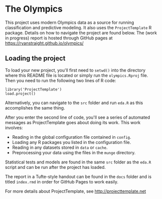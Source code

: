 # The Olympics

This project uses modern Olympics data as a source for running classification and predictive modeling. It also uses the `ProjectTemplate` R package. Details on how to navigate the project are found below. The (work in progress) report is hosted through GitHub pages at https://ryanstraight.github.io/olympics/


## Loading the project

To load your new project, you'll first need to `setwd()` into the directory
where this README file is located or simply run the `olympics.Rproj` file. Then you need to run the following two
lines of R code:

	library('ProjectTemplate')
	load.project()
	
Alternatively, you can navigate to the `src` folder and run `eda.R` as this accomplishes the same thing.

After you enter the second line of code, you'll see a series of automated
messages as ProjectTemplate goes about doing its work. This work involves:
* Reading in the global configuration file contained in `config`.
* Loading any R packages you listed in the configuration file.
* Reading in any datasets stored in `data` or `cache`.
* Preprocessing your data using the files in the `munge` directory.

Statistical tests and models are found in the same `src` folder as the `eda.R` script and can be run after the project has loaded.

The report in a Tufte-style handout can be found in the `docs` folder and is titled `index.rmd` in order for GitHub Pages to work easily.


For more details about ProjectTemplate, see http://projecttemplate.net
